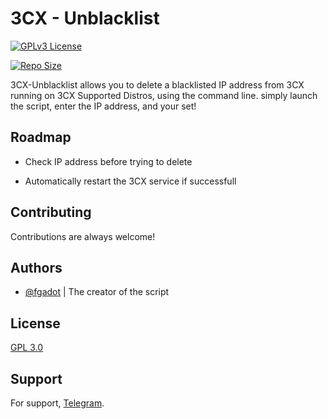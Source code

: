
# 3CX - Unblacklist

[![GPLv3 License](https://img.shields.io/badge/License-GPL%20v3-yellow.svg)](https://opensource.org/licenses/) 

[![Repo Size](https://img.shields.io/github/repo-size/0n1cOn3/3CX-Unblacklist)]()

3CX-Unblacklist allows you to delete a blacklisted IP address from 3CX running on 3CX Supported Distros, using the command line. simply launch the script, enter the IP address, and your set!

## Roadmap

- Check IP address before trying to delete

- Automatically restart the 3CX service if successfull


## Contributing

Contributions are always welcome!

## Authors

- [@fgadot](https://github.com/fgadot) | The creator of the script


## License

[GPL 3.0](https://choosealicense.com/licenses/gpl-3.0//)


## Support

For support, [Telegram](https://t.me/OTCrewTG).

